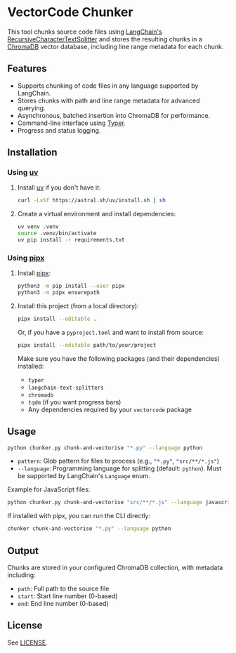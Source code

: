 # VectorCode Chunker

This tool chunks source code files using [LangChain's RecursiveCharacterTextSplitter](https://python.langchain.com/docs/modules/data_connection/document_transformers/recursive_text_splitter) and stores the resulting chunks in a [ChromaDB](https://www.trychroma.com/) vector database, including line range metadata for each chunk.

## Features

- Supports chunking of code files in any language supported by LangChain.
- Stores chunks with path and line range metadata for advanced querying.
- Asynchronous, batched insertion into ChromaDB for performance.
- Command-line interface using [Typer](https://typer.tiangolo.com/).
- Progress and status logging.

## Installation

### Using [uv](https://github.com/astral-sh/uv)

1. Install [uv](https://github.com/astral-sh/uv) if you don't have it:

   ```sh
   curl -LsSf https://astral.sh/uv/install.sh | sh
   ```

2. Create a virtual environment and install dependencies:

   ```sh
   uv venv .venv
   source .venv/bin/activate
   uv pip install -r requirements.txt
   ```

### Using [pipx](https://pypa.github.io/pipx/)

1. Install [pipx](https://pypa.github.io/pipx/):

   ```sh
   python3 -m pip install --user pipx
   python3 -m pipx ensurepath
   ```

2. Install this project (from a local directory):

   ```sh
   pipx install --editable .
   ```

   Or, if you have a `pyproject.toml` and want to install from source:

   ```sh
   pipx install --editable path/to/your/project
   ```

   Make sure you have the following packages (and their dependencies) installed:
   - `typer`
   - `langchain-text-splitters`
   - `chromadb`
   - `tqdm` (if you want progress bars)
   - Any dependencies required by your `vectorcode` package

## Usage

```sh
python chunker.py chunk-and-vectorise "*.py" --language python
```

- `pattern`: Glob pattern for files to process (e.g., `"*.py"`, `"src/**/*.js"`)
- `--language`: Programming language for splitting (default: `python`). Must be supported by LangChain's `Language` enum.

Example for JavaScript files:

```sh
python chunker.py chunk-and-vectorise "src/**/*.js" --language javascript
```

If installed with pipx, you can run the CLI directly:

```sh
chunker chunk-and-vectorise "*.py" --language python
```

## Output

Chunks are stored in your configured ChromaDB collection, with metadata including:
- `path`: Full path to the source file
- `start`: Start line number (0-based)
- `end`: End line number (0-based)

## License

See [LICENSE](LICENSE).
